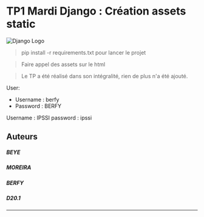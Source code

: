 # TP1 Mardi Django : Création assets static

![Django Logo](https://static.djangoproject.com/img/logos/django-logo-positive.png)

> pip install -r requirements.txt  pour lancer le projet

> Faire appel des assets sur le html

> Le TP a été réalisé dans son intégralité, rien de plus n'a été ajouté.

User:
- Username : berfy
- Password : BERFY

Username : IPSSI
password : ipssi

## Auteurs

##### BEYE
##### MOREIRA
##### BERFY
##### D20.1

---